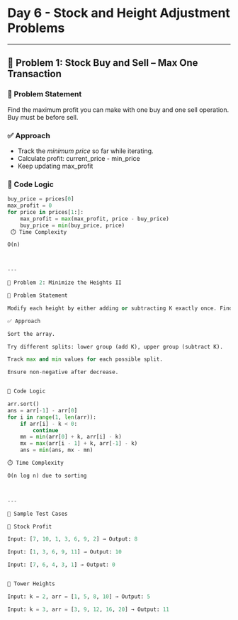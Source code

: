  # Day 6 - Stock and Height Adjustment Problems

---

## 🔸 Problem 1: Stock Buy and Sell – Max One Transaction

### 🔹 Problem Statement
Find the maximum profit you can make with one buy and one sell operation. Buy must be before sell.

### ✅ Approach
- Track the *minimum price* so far while iterating.
- Calculate profit: current_price - min_price
- Keep updating max_profit

### 🧠 Code Logic
```python
buy_price = prices[0]
max_profit = 0
for price in prices[1:]:
    max_profit = max(max_profit, price - buy_price)
    buy_price = min(buy_price, price)
 ⏱️ Time Complexity

O(n)



---

🔸 Problem 2: Minimize the Heights II

🔹 Problem Statement

Modify each height by either adding or subtracting K exactly once. Find the minimum difference between the tallest and shortest tower after modification. No tower should be negative.

✅ Approach

Sort the array.

Try different splits: lower group (add K), upper group (subtract K).

Track max and min values for each possible split.

Ensure non-negative after decrease.


🧠 Code Logic

arr.sort()
ans = arr[-1] - arr[0]
for i in range(1, len(arr)):
    if arr[i] - k < 0:
        continue
    mn = min(arr[0] + k, arr[i] - k)
    mx = max(arr[i - 1] + k, arr[-1] - k)
    ans = min(ans, mx - mn)

⏱️ Time Complexity

O(n log n) due to sorting



---

🧪 Sample Test Cases

🧾 Stock Profit

Input: [7, 10, 1, 3, 6, 9, 2] → Output: 8

Input: [1, 3, 6, 9, 11] → Output: 10

Input: [7, 6, 4, 3, 1] → Output: 0


🏰 Tower Heights

Input: k = 2, arr = [1, 5, 8, 10] → Output: 5

Input: k = 3, arr = [3, 9, 12, 16, 20] → Output: 11